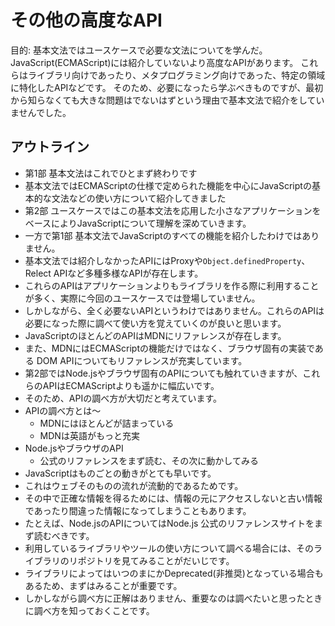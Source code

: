 # その他の高度なAPI

目的: 基本文法ではユースケースで必要な文法についてを学んだ。
JavaScript(ECMAScript)には紹介していないより高度なAPIがあります。
これらはライブラリ向けであったり、メタプログラミング向けであった、特定の領域に特化したAPIなどです。
そのため、必要になったら学ぶべきものですが、最初から知らなくても大きな問題はでないはずという理由で基本文法で紹介をしていませんでした。

## アウトライン

- 第1部 基本文法はこれでひとまず終わりです
- 基本文法ではECMAScriptの仕様で定められた機能を中心にJavaScriptの基本的な文法などの使い方について紹介してきました
- 第2部 ユースケースではこの基本文法を応用した小さなアプリケーションをベースによりJavaScriptについて理解を深めていきます。
- 一方で第1部 基本文法でJavaScriptのすべての機能を紹介したわけではありません。
- 基本文法では紹介しなかったAPIにはProxyや`Object.definedProperty`、Relect APIなど多種多様なAPIが存在します。
- これらのAPIはアプリケーションよりもライブラリを作る際に利用することが多く、実際に今回のユースケースでは登場していません。
- しかしながら、全く必要ないAPIというわけではありません。これらのAPIは必要になった際に調べて使い方を覚えていくのが良いと思います。
- JavaScriptのほとんどのAPIはMDNにリファレンスが存在します。
- また、MDNにはECMAScriptの機能だけではなく、ブラウザ固有の実装である DOM APIについてもリファレンスが充実しています。
- 第2部ではNode.jsやブラウザ固有のAPIについても触れていきますが、これらのAPIはECMAScriptよりも遥かに幅広いです。
- そのため、APIの調べ方が大切だと考えています。
- APIの調べ方とは〜
    - MDNにはほとんどが詰まっている
    - MDNは英語がもっと充実
- Node.jsやブラウザのAPI
    - 公式のリファレンスをまず読む、その次に動かしてみる
- JavaScriptはものごとの動きがとても早いです。
- これはウェブそのものの流れが流動的であるためです。
- その中で正確な情報を得るためには、情報の元にアクセスしないと古い情報であったり間違った情報になってしまうこともあります。
- たとえば、Node.jsのAPIについてはNode.js 公式のリファレンスサイトをまず読むべきです。
- 利用しているライブラリやツールの使い方について調べる場合には、そのライブラリのリポジトリを見てみることがだいじです。
- ライブラリによってはいつのまにかDeprecated(非推奨)となっている場合もあるため、まずはみることが重要です。
- しかしながら調べ方に正解はありません、重要なのは調べたいと思ったときに調べ方を知っておくことです。
